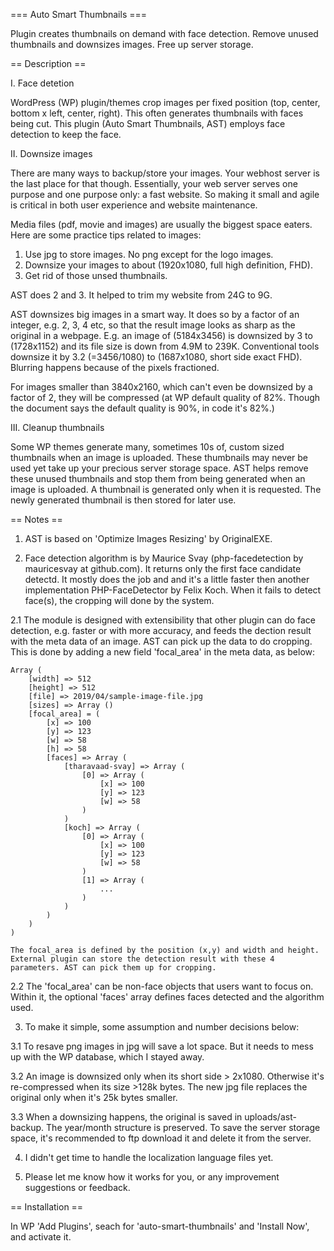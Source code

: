 === Auto Smart Thumbnails ===

Plugin creates thumbnails on demand with face detection. Remove unused thumbnails and downsizes images. Free up server storage.

== Description ==

I. Face detetion

WordPress (WP) plugin/themes crop images per fixed position (top, center, bottom x left, center, right). This often generates thumbnails with faces being cut. This plugin (Auto Smart Thumbnails, AST) employs face detection to keep the face. 

II. Downsize images

There are many ways to backup/store your images. Your webhost server is the last place for that though. Essentially, your web server serves one purpose and one purpose only: a fast website. So making it small and agile is critical in both user experience and website maintenance. 

Media files (pdf, movie and images) are usually the biggest space eaters. Here are some practice tips related to images:
1. Use jpg to store images. No png except for the logo images. 
2. Downsize your images to about (1920x1080, full high definition, FHD). 
3. Get rid of those unsed thumbnails. 

AST does 2 and 3. It helped to trim my website from 24G to 9G. 

AST downsizes big images in a smart way. It does so by a factor of an integer, e.g. 2, 3, 4 etc, so that the result image looks as sharp as the original in a webpage. E.g. an image of (5184x3456) is downsized by 3 to (1728x1152) and its file size is down from 4.9M to 239K. Conventional tools downsize it by 3.2 (=3456/1080) to (1687x1080, short side exact FHD). Blurring happens because of the pixels fractioned. 

For images smaller than 3840x2160, which can't even be downsized by a factor of 2, they will be compressed (at WP default quality of 82%. Though the document says the default quality is 90%, in code it's 82%.)

III. Cleanup thumbnails

Some WP themes generate many, sometimes 10s of, custom sized thumbnails when an image is uploaded. These thumbnails may never be used yet take up your precious server storage space. AST helps remove these unused thumbnails and stop them from being generated when an image is uploaded. A thumbnail is generated only when it is requested. The newly generated thumbnail is then stored for later use.

== Notes ==
1. AST is based on 'Optimize Images Resizing' by OriginalEXE. 

2. Face detection algorithm is by Maurice Svay (php-facedetection by mauricesvay at github.com). It returns only the first face candidate detectd. It mostly does the job and and it's a little faster then another implementation PHP-FaceDetector by Felix Koch. When it fails to detect face(s), the cropping will done by the system.

2.1 The module is designed with extensibility that other plugin can do face detection, e.g. faster or with more accuracy, and feeds the dection result with the meta data of an image. AST can pick up the data to do cropping. This is done by adding a new field 'focal_area' in the meta data, as below:

	Array (
		[width] => 512
		[height] => 512
		[file] => 2019/04/sample-image-file.jpg
		[sizes] => Array ()
		[focal_area] = (
			[x] => 100
			[y] => 123
			[w] => 58
            [h] => 58
			[faces] => Array (
				[tharavaad-svay] => Array (
					[0] => Array (
						[x] => 100
						[y] => 123
						[w] => 58
					)
				)
				[koch] => Array (
					[0] => Array (
						[x] => 100
						[y] => 123
						[w] => 58
					)
					[1] => Array (
						...
					)
				)
			)
		)
    )

    The focal_area is defined by the position (x,y) and width and height. External plugin can store the detection result with these 4 parameters. AST can pick them up for cropping.

2.2 The 'focal_area' can be non-face objects that users want to focus on. Within it, the optional 'faces' array defines faces detected and the algorithm used.

3. To make it simple, some assumption and number decisions below:

3.1 To resave png images in jpg will save a lot space. But it needs to mess up with the WP database, which I stayed away. 

3.2 An image is downsized only when its short side > 2x1080. Otherwise it's re-compressed when its size >128k bytes. The new jpg file replaces the original only when it's 25k bytes smaller.

3.3 When a downsizing happens, the original is saved in uploads/ast-backup. The year/month structure is preserved. To save the server storage space, it's recommended to ftp download it and delete it from the server. 

4. I didn't get time to handle the localization language files yet. 

5. Please let me know how it works for you, or any improvement suggestions or feedback. 

== Installation ==

In WP 'Add Plugins', seach for 'auto-smart-thumbnails' and 'Install Now', and activate it. 
